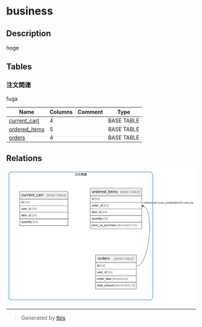 # business

## Description

hoge

## Tables

### 注文関連

fuga

| Name | Columns | Comment | Type |
| ---- | ------- | ------- | ---- |
| [current_cart](current_cart.md) | 4 |  | BASE TABLE |
| [ordered_items](ordered_items.md) | 5 |  | BASE TABLE |
| [orders](orders.md) | 4 |  | BASE TABLE |

## Relations

![er](viewpoint-0.svg)

---

> Generated by [tbls](https://github.com/k1LoW/tbls)
